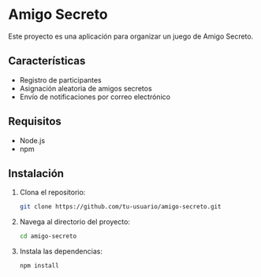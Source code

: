 # Amigo Secreto

Este proyecto es una aplicación para organizar un juego de Amigo Secreto.

## Características

- Registro de participantes
- Asignación aleatoria de amigos secretos
- Envío de notificaciones por correo electrónico

## Requisitos

- Node.js
- npm

## Instalación

1. Clona el repositorio:
    ```bash
    git clone https://github.com/tu-usuario/amigo-secreto.git
    ```
2. Navega al directorio del proyecto:
    ```bash
    cd amigo-secreto
    ```
3. Instala las dependencias:
    ```bash
    npm install
    ```